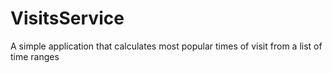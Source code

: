 # VisitsService
A simple application that calculates most popular times of visit from a list of time ranges

